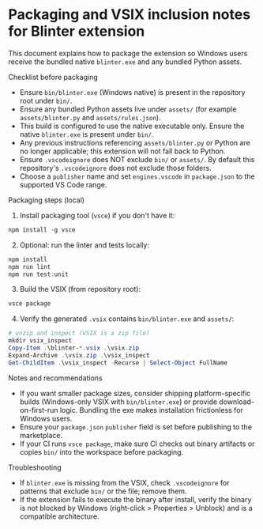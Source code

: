 # Packaging and VSIX inclusion notes for Blinter extension

This document explains how to package the extension so Windows users receive the bundled native `blinter.exe` and any bundled Python assets.

Checklist before packaging

- Ensure `bin/blinter.exe` (Windows native) is present in the repository root under `bin/`.
- Ensure any bundled Python assets live under `assets/` (for example `assets/blinter.py` and `assets/rules.json`).
 - This build is configured to use the native executable only. Ensure the native `blinter.exe` is present under `bin/`.
 - Any previous instructions referencing `assets/blinter.py` or Python are no longer applicable; this extension will not fall back to Python.
- Ensure `.vscodeignore` does NOT exclude `bin/` or `assets/`. By default this repository's `.vscodeignore` does not exclude those folders.
- Choose a `publisher` name and set `engines.vscode` in `package.json` to the supported VS Code range.

Packaging steps (local)

1. Install packaging tool (`vsce`) if you don't have it:

```powershell
npm install -g vsce
```

2. Optional: run the linter and tests locally:

```powershell
npm install
npm run lint
npm run test:unit
```

3. Build the VSIX (from repository root):

```powershell
vsce package
```

4. Verify the generated `.vsix` contains `bin/blinter.exe` and `assets/`:

```powershell
# unzip and inspect (VSIX is a zip file)
mkdir vsix_inspect
Copy-Item .\blinter-*.vsix .\vsix.zip
Expand-Archive .\vsix.zip .\vsix_inspect
Get-ChildItem .\vsix_inspect -Recurse | Select-Object FullName
```

Notes and recommendations

- If you want smaller package sizes, consider shipping platform-specific builds (Windows-only VSIX with `bin/blinter.exe`) or provide download-on-first-run logic. Bundling the exe makes installation frictionless for Windows users.
- Ensure your `package.json` `publisher` field is set before publishing to the marketplace.
- If your CI runs `vsce package`, make sure CI checks out binary artifacts or copies `bin/` into the workspace before packaging.

Troubleshooting

- If `blinter.exe` is missing from the VSIX, check `.vscodeignore` for patterns that exclude `bin/` or the file; remove them.
- If the extension fails to execute the binary after install, verify the binary is not blocked by Windows (right-click > Properties > Unblock) and is a compatible architecture.
